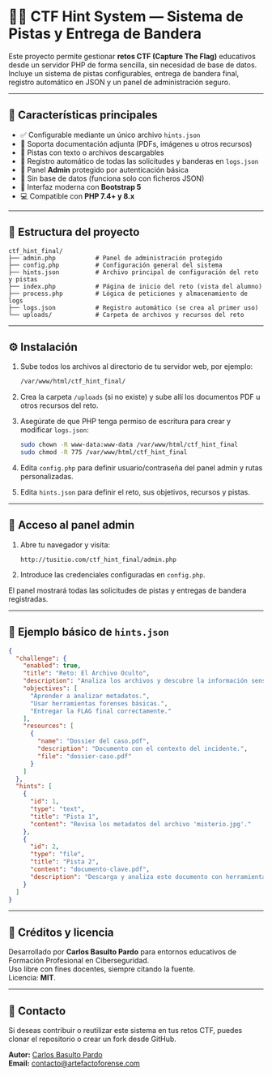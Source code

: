 # 🕵️‍♂️ CTF Hint System — Sistema de Pistas y Entrega de Bandera

Este proyecto permite gestionar **retos CTF (Capture The Flag)** educativos desde un servidor PHP de forma sencilla, sin necesidad de base de datos.  
Incluye un sistema de pistas configurables, entrega de bandera final, registro automático en JSON y un panel de administración seguro.

---

## 🚀 Características principales

- ✅ Configurable mediante un único archivo `hints.json`
- 📎 Soporta documentación adjunta (PDFs, imágenes u otros recursos)
- 🧩 Pistas con texto o archivos descargables
- 📨 Registro automático de todas las solicitudes y banderas en `logs.json`
- 🔐 Panel **Admin** protegido por autenticación básica
- 💾 Sin base de datos (funciona solo con ficheros JSON)
- 🎨 Interfaz moderna con **Bootstrap 5**
- 💻 Compatible con **PHP 7.4+ y 8.x**

---

## 📁 Estructura del proyecto

```
ctf_hint_final/
├── admin.php           # Panel de administración protegido
├── config.php          # Configuración general del sistema
├── hints.json          # Archivo principal de configuración del reto y pistas
├── index.php           # Página de inicio del reto (vista del alumno)
├── process.php         # Lógica de peticiones y almacenamiento de logs
├── logs.json           # Registro automático (se crea al primer uso)
└── uploads/            # Carpeta de archivos y recursos del reto
```

---

## ⚙️ Instalación

1. Sube todos los archivos al directorio de tu servidor web, por ejemplo:
   ```bash
   /var/www/html/ctf_hint_final/
   ```

2. Crea la carpeta `/uploads` (si no existe) y sube allí los documentos PDF u otros recursos del reto.

3. Asegúrate de que PHP tenga permiso de escritura para crear y modificar `logs.json`:
   ```bash
   sudo chown -R www-data:www-data /var/www/html/ctf_hint_final
   sudo chmod -R 775 /var/www/html/ctf_hint_final
   ```

4. Edita `config.php` para definir usuario/contraseña del panel admin y rutas personalizadas.

5. Edita `hints.json` para definir el reto, sus objetivos, recursos y pistas.

---

## 🔐 Acceso al panel admin

1. Abre tu navegador y visita:
   ```
   http://tusitio.com/ctf_hint_final/admin.php
   ```

2. Introduce las credenciales configuradas en `config.php`.

El panel mostrará todas las solicitudes de pistas y entregas de bandera registradas.

---

## 📜 Ejemplo básico de `hints.json`

```json
{
  "challenge": {
    "enabled": true,
    "title": "Reto: El Archivo Oculto",
    "description": "Analiza los archivos y descubre la información sensible oculta.",
    "objectives": [
      "Aprender a analizar metadatos.",
      "Usar herramientas forenses básicas.",
      "Entregar la FLAG final correctamente."
    ],
    "resources": [
      {
        "name": "Dossier del caso.pdf",
        "description": "Documento con el contexto del incidente.",
        "file": "dossier-caso.pdf"
      }
    ]
  },
  "hints": [
    {
      "id": 1,
      "type": "text",
      "title": "Pista 1",
      "content": "Revisa los metadatos del archivo 'misterio.jpg'."
    },
    {
      "id": 2,
      "type": "file",
      "title": "Pista 2",
      "content": "documento-clave.pdf",
      "description": "Descarga y analiza este documento con herramientas forenses."
    }
  ]
}
```

---

## 🧠 Créditos y licencia

Desarrollado por **Carlos Basulto Pardo** para entornos educativos de Formación Profesional en Ciberseguridad.  
Uso libre con fines docentes, siempre citando la fuente.  
Licencia: **MIT**.

---

## 💬 Contacto

Si deseas contribuir o reutilizar este sistema en tus retos CTF, puedes clonar el repositorio o crear un fork desde GitHub.

**Autor:** [Carlos Basulto Pardo](https://github.com/CarlosBasulto)  
**Email:** contacto@artefactoforense.com
